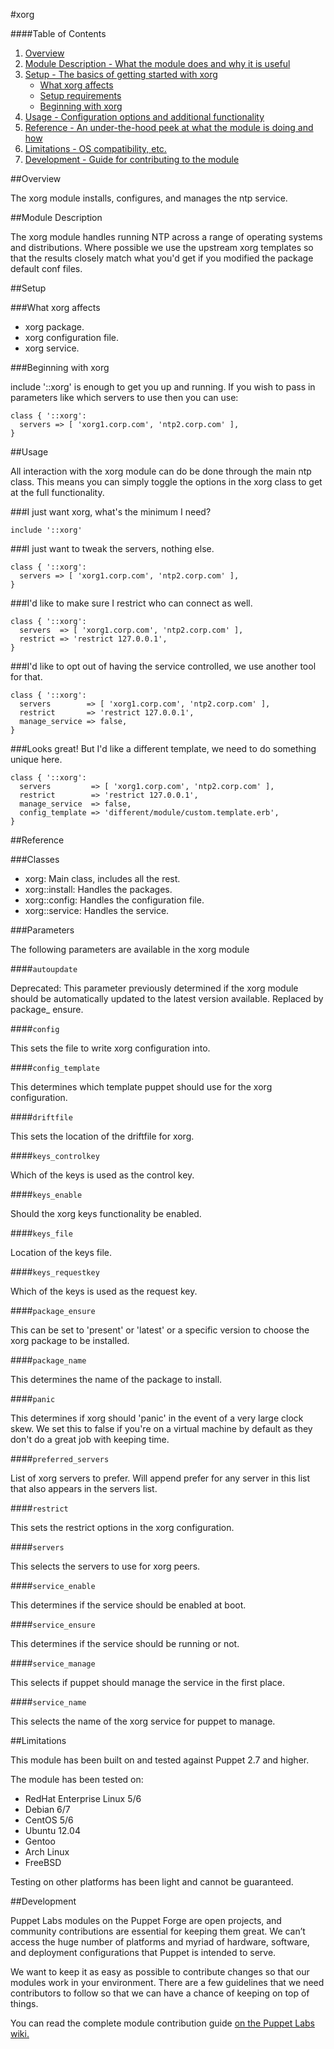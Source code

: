 #xorg

####Table of Contents

1. [Overview](#overview)
2. [Module Description - What the module does and why it is useful](#module-description)
3. [Setup - The basics of getting started with xorg](#setup)
    * [What xorg affects](#what-ntp-affects)
    * [Setup requirements](#setup-requirements)
    * [Beginning with xorg](#beginning-with-ntp)
4. [Usage - Configuration options and additional functionality](#usage)
5. [Reference - An under-the-hood peek at what the module is doing and how](#reference)
5. [Limitations - OS compatibility, etc.](#limitations)
6. [Development - Guide for contributing to the module](#development)

##Overview

The xorg module installs, configures, and manages the ntp service.

##Module Description

The xorg module handles running NTP across a range of operating systems and
distributions.  Where possible we use the upstream xorg templates so that the
results closely match what you'd get if you modified the package default conf
files.

##Setup

###What xorg affects

* xorg package.
* xorg configuration file.
* xorg service.

###Beginning with xorg

include '::xorg' is enough to get you up and running.  If you wish to pass in
parameters like which servers to use then you can use:

```puppet
class { '::xorg':
  servers => [ 'xorg1.corp.com', 'ntp2.corp.com' ],
}
```

##Usage

All interaction with the xorg module can do be done through the main ntp class.
This means you can simply toggle the options in the xorg class to get at the
full functionality.

###I just want xorg, what's the minimum I need?

```puppet
include '::xorg'
```

###I just want to tweak the servers, nothing else.

```puppet
class { '::xorg':
  servers => [ 'xorg1.corp.com', 'ntp2.corp.com' ],
}
```

###I'd like to make sure I restrict who can connect as well.

```puppet
class { '::xorg':
  servers  => [ 'xorg1.corp.com', 'ntp2.corp.com' ],
  restrict => 'restrict 127.0.0.1',
}
```

###I'd like to opt out of having the service controlled, we use another tool for that.

```puppet
class { '::xorg':
  servers        => [ 'xorg1.corp.com', 'ntp2.corp.com' ],
  restrict       => 'restrict 127.0.0.1',
  manage_service => false,
}
```

###Looks great!  But I'd like a different template, we need to do something unique here.

```puppet
class { '::xorg':
  servers         => [ 'xorg1.corp.com', 'ntp2.corp.com' ],
  restrict        => 'restrict 127.0.0.1',
  manage_service  => false,
  config_template => 'different/module/custom.template.erb',
}
```

##Reference

###Classes

* xorg: Main class, includes all the rest.
* xorg::install: Handles the packages.
* xorg::config: Handles the configuration file.
* xorg::service: Handles the service.

###Parameters

The following parameters are available in the xorg module

####`autoupdate`

Deprecated: This parameter previously determined if the xorg module should be
automatically updated to the latest version available.  Replaced by package\_
ensure.

####`config`

This sets the file to write xorg configuration into.

####`config_template`

This determines which template puppet should use for the xorg configuration.

####`driftfile`

This sets the location of the driftfile for xorg.

####`keys_controlkey`

Which of the keys is used as the control key.

####`keys_enable`

Should the xorg keys functionality be enabled.

####`keys_file`

Location of the keys file.

####`keys_requestkey`

Which of the keys is used as the request key.

####`package_ensure`

This can be set to 'present' or 'latest' or a specific version to choose the
xorg package to be installed.

####`package_name`

This determines the name of the package to install.

####`panic`

This determines if xorg should 'panic' in the event of a very large clock skew.
We set this to false if you're on a virtual machine by default as they don't
do a great job with keeping time.

####`preferred_servers`

List of xorg servers to prefer.  Will append prefer for any server in this list
that also appears in the servers list.

####`restrict`

This sets the restrict options in the xorg configuration.

####`servers`

This selects the servers to use for xorg peers.

####`service_enable`

This determines if the service should be enabled at boot.

####`service_ensure`

This determines if the service should be running or not.

####`service_manage`

This selects if puppet should manage the service in the first place.

####`service_name`

This selects the name of the xorg service for puppet to manage.


##Limitations

This module has been built on and tested against Puppet 2.7 and higher.

The module has been tested on:

* RedHat Enterprise Linux 5/6
* Debian 6/7
* CentOS 5/6
* Ubuntu 12.04
* Gentoo
* Arch Linux
* FreeBSD

Testing on other platforms has been light and cannot be guaranteed. 

##Development

Puppet Labs modules on the Puppet Forge are open projects, and community
contributions are essential for keeping them great. We can’t access the
huge number of platforms and myriad of hardware, software, and deployment
configurations that Puppet is intended to serve.

We want to keep it as easy as possible to contribute changes so that our
modules work in your environment. There are a few guidelines that we need
contributors to follow so that we can have a chance of keeping on top of things.

You can read the complete module contribution guide [on the Puppet Labs wiki.](http://projects.puppetlabs.com/projects/module-site/wiki/Module_contributing)

